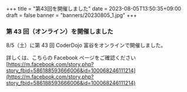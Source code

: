 +++
title = "第43回を開催しました"
date = 2023-08-05T13:50:35+09:00
draft = false
banner = "banners/20230805_1.jpg"
+++

### 第 43 回（オンライン）を開催しました

8/5（土）に第 43 回 CoderDojo 富谷をオンラインで開催しました。

詳しくは、こちらの Facebook ページをご確認ください[https://m.facebook.com/story.php?story_fbid=586188593666006&id=100068246111214](https://m.facebook.com/story.php?story_fbid=586188593666006&id=100068246111214)

